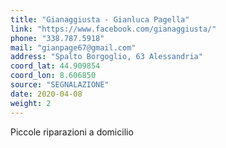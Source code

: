 ```yaml
---
title: "Gianaggiusta - Gianluca Pagella"
link: "https://www.facebook.com/gianaggiusta/"
phone: "338.787.5918"
mail: "gianpage67@gmail.com"
address: "Spalto Borgoglio, 63 Alessandria"
coord_lat: 44.909854
coord_lon: 8.606850 
source: "SEGNALAZIONE"
date: 2020-04-08
weight: 2
---
```


Piccole riparazioni a domicilio